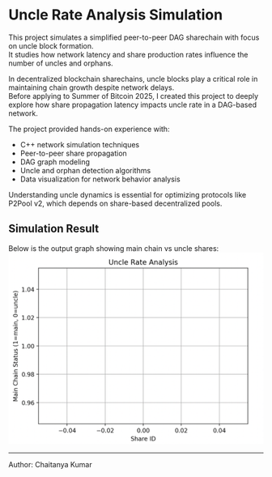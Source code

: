 # Uncle Rate Analysis Simulation

This project simulates a simplified peer-to-peer DAG sharechain with focus on uncle block formation.  
It studies how network latency and share production rates influence the number of uncles and orphans.

In decentralized blockchain sharechains, uncle blocks play a critical role in maintaining chain growth despite network delays.  
Before applying to Summer of Bitcoin 2025, I created this project to deeply explore how share propagation latency impacts uncle rate in a DAG-based network.

The project provided hands-on experience with:

- C++ network simulation techniques
- Peer-to-peer share propagation
- DAG graph modeling
- Uncle and orphan detection algorithms
- Data visualization for network behavior analysis

Understanding uncle dynamics is essential for optimizing protocols like P2Pool v2, which depends on share-based decentralized pools.

## Simulation Result

Below is the output graph showing main chain vs uncle shares:
![Uncle Rate Graph](uncle_rate_graph.png)

---
Author: Chaitanya Kumar
